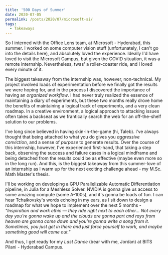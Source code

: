 ```yaml
---
title: '500 Days of Summer'
date: 2020-07-05
permalink: /posts/2020/07/microsoft-si/
tags:
  - Takeaways
---
```


So I interned with the Office Lens team, at Microsoft - Hyderabad, this summer. I worked on some computer vision stuff (unfortunately, I can't go into the details here), and absolutely loved the experience. Ideally I'd have loved to visit the Microsoft Campus, but given the COVID situation, it was a remote internship. Nevertheless, twas' a roller-coaster ride, and I loved every minute of it.

The biggest takeaway from the internship was, however, non-technical. My project involved loads of experimentation before we finally got the results we were hoping for, and in the process I discovered the importance of having an _organized workflow_. I had never truly realized the essence of maintaining a diary of experiments, but these two months really drove home the benefits of maintaining a logical track of experiments, and a very clean roadmap. In a creative environment, a logical approach to attacking issues often takes a backseat as we frantically search the web for an off-the-shelf solution to our problems. 

I've long since believed in having skin-in-the-game (hi, Taleb). I've always thought that being attached to what you do gives you _aggressive conviction_, and a sense of _purpose_ to generate results. Over the course of this internship, however, I've experienced first-hand, that taking a step back, observing the success and failure cases in a logical mindframe and being detached from the results could be as effective (maybe even more so in the long run). And this, is the biggest takeaway from this summer-love of an internship as I warm up for the next exciting challenge ahead - my M.Sc. Math Master's thesis. 

I'll be working on developing a GPU Parallelizable Automatic Differentiation pipeline, in Julia for a Meshless Solver. NVIDIA is gonna give us access to some amazing compute (some A-100s), and it's gonna be loads of fun. I can hear Tchaikovsky's words echoing in my ears, as I sit down to design a roadmap for what we hope to implement over the next 5 months - _"Inspiration and work ethic — they ride right next to each other... Not every day you’re gonna wake up and the clouds are gonna part and rays from heaven are gonna come down and you’re gonna write a song from it. Sometimes, you just get in there and just force yourself to work, and maybe something good will come out."_

And thus, I get ready for my _Last Dance_ (bear with me, Jordan) at BITS Pilani - Hyderabad Campus.
